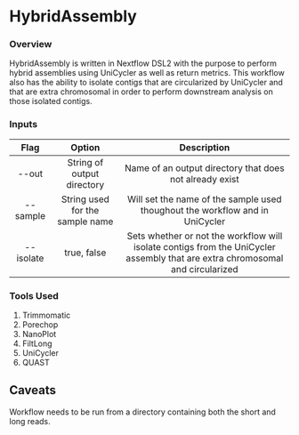 HybridAssembly
==============

### Overview
HybridAssembly is written in Nextflow DSL2 with the purpose to perform hybrid assemblies using UniCycler as well as return metrics. This workflow also has the ability
to isolate contigs that are circularized by UniCycler and that are extra chromosomal in order to perform downstream analysis on those isolated contigs. 

### Inputs
|Flag     |Option     |Description             |
|:-------:|:---------:|:----------------------:|
|--out    |String of output directory|Name of an output directory that does not already exist|
|--sample |String used for the sample name|Will set the name of the sample used thoughout the workflow and in UniCycler|
|--isolate|true, false|Sets whether or not the workflow will isolate contigs from the UniCycler assembly that are extra chromosomal and circularized|

### Tools Used
1. Trimmomatic
2. Porechop
3. NanoPlot
4. FiltLong
5. UniCycler
6. QUAST

## Caveats 
Workflow needs to be run from a directory containing both the short and long reads. 
